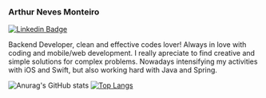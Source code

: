 ### Arthur Neves Monteiro
[![Linkedin Badge](https://img.shields.io/badge/-LinkedIn-blue?style=flat-square&logo=Linkedin&logoColor=white&link=https://www.linkedin.com/in/arthur-neves-monteiro/)](https://www.linkedin.com/in/arthur-neves-monteiro/)

Backend Developer, clean and effective codes lover! 
Always in love with coding and mobile/web development. I really apreciate to find creative and simple solutions for complex problems.
Nowadays intensifying my activities with iOS and Swift, but also working hard with Java and Spring.


![Anurag's GitHub stats](https://github-readme-stats.vercel.app/api?username=arthurnvs&show_icons=true&theme=dark) [![Top Langs](https://github-readme-stats.vercel.app/api/top-langs/?username=arthurnvs&layout=compact)](https://github.com/anuraghazra/github-readme-stats)
